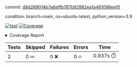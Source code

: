 commit: [d8d269014b7a6effb787b92882ea1a461096eef0](https://github.com/rcmdnk/s3-reader/tree/d8d269014b7a6effb787b92882ea1a461096eef0)

condition: branch=main, os=ubuntu-latest, python_version=3.9

[![test](https://github.com/rcmdnk/s3-reader/actions/workflows/test.yml/badge.svg)](https://github.com/rcmdnk/s3-reader/actions/runs/10462877520)
<a href="https://github.com/rcmdnk/s3-reader/blob/d8d269014b7a6effb787b92882ea1a461096eef0/README.md"><img alt="Coverage" src="https://img.shields.io/badge/Coverage-36%25-red.svg" /></a><details><summary>Coverage Report </summary><table><tr><th>File</th><th>Stmts</th><th>Miss</th><th>Cover</th><th>Missing</th></tr><tbody><tr><td colspan="5"><b>src/s3_reader</b></td></tr><tr><td>&nbsp; &nbsp;<a href="https://github.com/rcmdnk/s3-reader/blob/d8d269014b7a6effb787b92882ea1a461096eef0/src/s3_reader/file.py">file.py</a></td><td>89</td><td>60</td><td>33%</td><td><a href="https://github.com/rcmdnk/s3-reader/blob/d8d269014b7a6effb787b92882ea1a461096eef0/src/s3_reader/file.py#L59-L62">59&ndash;62</a>, <a href="https://github.com/rcmdnk/s3-reader/blob/d8d269014b7a6effb787b92882ea1a461096eef0/src/s3_reader/file.py#L65">65</a>, <a href="https://github.com/rcmdnk/s3-reader/blob/d8d269014b7a6effb787b92882ea1a461096eef0/src/s3_reader/file.py#L68-L75">68&ndash;75</a>, <a href="https://github.com/rcmdnk/s3-reader/blob/d8d269014b7a6effb787b92882ea1a461096eef0/src/s3_reader/file.py#L78-L80">78&ndash;80</a>, <a href="https://github.com/rcmdnk/s3-reader/blob/d8d269014b7a6effb787b92882ea1a461096eef0/src/s3_reader/file.py#L84-L90">84&ndash;90</a>, <a href="https://github.com/rcmdnk/s3-reader/blob/d8d269014b7a6effb787b92882ea1a461096eef0/src/s3_reader/file.py#L94-L98">94&ndash;98</a>, <a href="https://github.com/rcmdnk/s3-reader/blob/d8d269014b7a6effb787b92882ea1a461096eef0/src/s3_reader/file.py#L103-L148">103&ndash;148</a>, <a href="https://github.com/rcmdnk/s3-reader/blob/d8d269014b7a6effb787b92882ea1a461096eef0/src/s3_reader/file.py#L151-L165">151&ndash;165</a></td></tr><tr><td><b>TOTAL</b></td><td><b>94</b></td><td><b>60</b></td><td><b>36%</b></td><td>&nbsp;</td></tr></tbody></table></details>

| Tests | Skipped | Failures | Errors | Time |
| ----- | ------- | -------- | -------- | ------------------ |
| 2 | 0 :zzz: | 0 :x: | 0 :fire: | 0.937s :stopwatch: |

